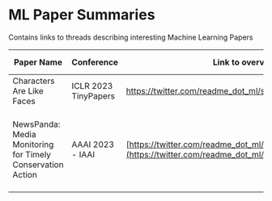 # ML Paper Summaries
Contains links to threads describing interesting Machine Learning Papers

| Paper Name | Conference | Link to overview thread | Paper Link | Code Link | Key topics |  
| -------- | ------- | ------- | ------- | ------- | ------- |
| Characters Are Like Faces | ICLR 2023 TinyPapers |  https://twitter.com/readme_dot_ml/status/1746247865247379646 | [OpenReview](https://openreview.net/forum?id=HM_jOWEYL7y) | [Github](https://github.com/RisingEntropy/Characters-Are-Like-Faces) | ArcFace loss, OCR, Vector Databases |
| NewsPanda: Media Monitoring for Timely Conservation Action | AAAI 2023 - IAAI |  [https://twitter.com/readme_dot_ml/status/1746247865247379646](https://twitter.com/readme_dot_ml/status/1748804654979596493) | [ArXiV](https://arxiv.org/abs/2305.01503) | [Github]([https://github.com/RisingEntropy/Characters-Are-Like-Faces](https://github.com/NewsPanda-WWF-CMU/weekly-pipeline)https://github.com/NewsPanda-WWF-CMU/weekly-pipeline) | News classification, BERT finetuning, Actibe Learning, Label noise reduction |
